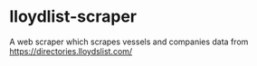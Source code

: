 # lloydlist-scraper

A web scraper which scrapes vessels and companies data from https://directories.lloydslist.com/
